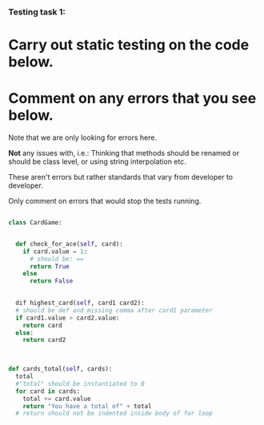 ### Testing task 1:

# Carry out static testing on the code below.
# Comment on any errors that you see below.

Note that we are only looking for errors here.

**Not** any issues with, i.e.: 
Thinking that methods should be renamed or should be class level, or using string interpolation etc. 

These aren't errors but rather standards that vary from developer to developer. 

Only comment on errors that would stop the tests running.

```python

class CardGame:


  def check_for_ace(self, card):
    if card.value = 1:
      # should be: ==
      return True
    else
      return False
   

  dif highest_card(self, card1 card2):
  # should be def and missing comma after card1 parameter
  if card1.value > card2.value:
    return card
  else:
    return card2
  


def cards_total(self, cards):
  total
  #"total" should be instantiated to 0
  for card in cards:
    total += card.value
    return "You have a total of" + total
  # return should not be indented inside body of for loop
```
